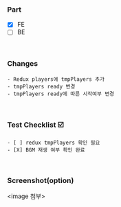 ### Part
  - [X] FE
  - [ ] BE
<br>

### Changes
	- Redux players에 tmpPlayers 추가
	- tmpPlayers ready 변경
	- tmpPlayers ready에 따른 시작여부 변경
<br>

### Test Checklist ☑️
	- [ ] redux tmpPlayers 확인 필요
	- [X] BGM 재생 여부 확인 완료
<br>

### Screenshot(option)
<image 첨부>
<br>